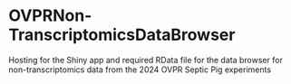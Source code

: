 # OVPRNon-TranscriptomicsDataBrowser
Hosting for the Shiny app and required RData file for the data browser for non-transcriptomics data from the 2024 OVPR Septic Pig experiments
